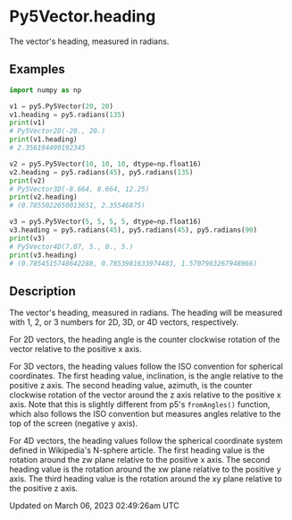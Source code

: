 # Py5Vector.heading

The vector's heading, measured in radians.

## Examples

<div class="example-table">

<div class="example-row"><div class="example-cell-image">

</div><div class="example-cell-code">

```python
import numpy as np

v1 = py5.Py5Vector(20, 20)
v1.heading = py5.radians(135)
print(v1)
# Py5Vector2D(-20., 20.)
print(v1.heading)
# 2.356194490192345

v2 = py5.Py5Vector(10, 10, 10, dtype=np.float16)
v2.heading = py5.radians(45), py5.radians(135)
print(v2)
# Py5Vector3D(-8.664, 8.664, 12.25)
print(v2.heading)
# (0.7855022650013651, 2.35546875)

v3 = py5.Py5Vector(5, 5, 5, 5, dtype=np.float16)
v3.heading = py5.radians(45), py5.radians(45), py5.radians(90)
print(v3)
# Py5Vector4D(7.07, 5., 0., 5.)
print(v3.heading)
# (0.7854515748642288, 0.7853981633974483, 1.5707963267948966)
```

</div></div>

</div>

## Description

The vector's heading, measured in radians. The heading will be measured with 1, 2, or 3 numbers for 2D, 3D, or 4D vectors, respectively.

For 2D vectors, the heading angle is the counter clockwise rotation of the vector relative to the positive x axis.

For 3D vectors, the heading values follow the ISO convention for spherical coordinates. The first heading value, inclination, is the angle relative to the positive z axis. The second heading value, azimuth, is the counter clockwise rotation of the vector around the z axis relative to the positive x axis. Note that this is slightly different from p5's `fromAngles()` function, which also follows the ISO convention but measures angles relative to the top of the screen (negative y axis).

For 4D vectors, the heading values follow the spherical coordinate system defined in Wikipedia's N-sphere article. The first heading value is the rotation around the zw plane relative to the positive x axis. The second heading value is the rotation around the xw plane relative to the positive y axis. The third heading value is the rotation around the xy plane relative to the positive z axis.

Updated on March 06, 2023 02:49:26am UTC
